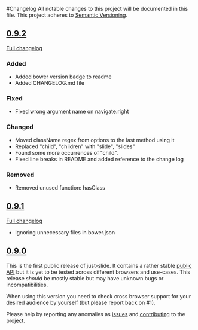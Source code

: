 #Changelog
All notable changes to this project will be documented in this file.
This project adheres to [Semantic Versioning](http://semver.org/).

## [0.9.2](https://github.com/kerwitz/just-slide/releases/tag/v0.9.2)
[Full changelog](https://github.com/kerwitz/just-slide/compare/v0.9.1...v0.9.2)

### Added
- Added bower version badge to readme
- Added CHANGELOG.md file

### Fixed
- Fixed wrong argument name on navigate.right

### Changed
- Moved className regex from options to the last method using it
- Replaced "child", "children" with "slide", "slides"
- Found some more occurrences of "child".
- Fixed line breaks in README and added reference to the change log

### Removed
- Removed unused function: hasClass

## [0.9.1](https://github.com/kerwitz/just-slide/releases/tag/v0.9.1)
[Full changelog](https://github.com/kerwitz/just-slide/compare/v0.9.0...v0.9.1)

- Ignoring unnecessary files in bower.json

## [0.9.0](https://github.com/kerwitz/just-slide/releases/tag/v0.9.0)

This is the first public release of just-slide.
It contains a rather stable [public API](https://github.com/kerwitz/just-slide#public-api) but it is
yet to be tested across different browsers and use-cases. This release *should* be mostly stable but
may have unknown bugs or incompatibilities.

When using this version you need to check cross browser support for your desired audience by yourself
(but please report back on #1).

Please help by reporting any anomalies as [issues](https://github.com/kerwitz/just-slide/issues) and [contributing](https://github.com/kerwitz/just-slide#contributing) to the project.
